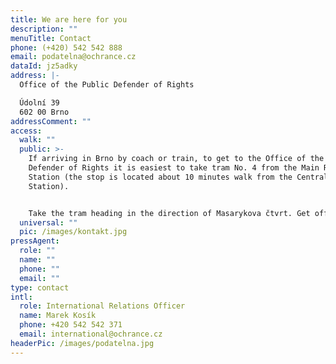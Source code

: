 ```yaml
---
title: We are here for you
description: ""
menuTitle: Contact
phone: (+420) 542 542 888
email: podatelna@ochrance.cz
dataId: jz5adky
address: |-
  Office of the Public Defender of Rights

  Údolní 39
  602 00 Brno
addressComment: ""
access:
  walk: ""
  public: >-
    If arriving in Brno by coach or train, to get to the Office of the Public
    Defender of Rights it is easiest to take tram No. 4 from the Main Railway
    Station (the stop is located about 10 minutes walk from the Central Coach
    Station).


    Take the tram heading in the direction of Masarykova čtvrt. Get off at Obilní trh (it takes about 10 minutes to get there). Follow the tram tracks and after 50 metres turn left to see the Office of the Public Defender of Rights.
  universal: ""
  pic: /images/kontakt.jpg
pressAgent:
  role: ""
  name: ""
  phone: ""
  email: ""
type: contact
intl:
  role: International Relations Officer
  name: Marek Kosík
  phone: +420 542 542 371
  email: international@ochrance.cz
headerPic: /images/podatelna.jpg
---
```

